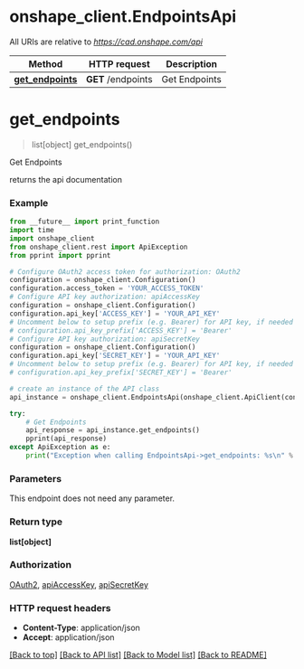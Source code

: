 # onshape_client.EndpointsApi

All URIs are relative to *https://cad.onshape.com/api*

Method | HTTP request | Description
------------- | ------------- | -------------
[**get_endpoints**](EndpointsApi.md#get_endpoints) | **GET** /endpoints | Get Endpoints


# **get_endpoints**
> list[object] get_endpoints()

Get Endpoints

returns the api documentation

### Example
```python
from __future__ import print_function
import time
import onshape_client
from onshape_client.rest import ApiException
from pprint import pprint

# Configure OAuth2 access token for authorization: OAuth2
configuration = onshape_client.Configuration()
configuration.access_token = 'YOUR_ACCESS_TOKEN'
# Configure API key authorization: apiAccessKey
configuration = onshape_client.Configuration()
configuration.api_key['ACCESS_KEY'] = 'YOUR_API_KEY'
# Uncomment below to setup prefix (e.g. Bearer) for API key, if needed
# configuration.api_key_prefix['ACCESS_KEY'] = 'Bearer'
# Configure API key authorization: apiSecretKey
configuration = onshape_client.Configuration()
configuration.api_key['SECRET_KEY'] = 'YOUR_API_KEY'
# Uncomment below to setup prefix (e.g. Bearer) for API key, if needed
# configuration.api_key_prefix['SECRET_KEY'] = 'Bearer'

# create an instance of the API class
api_instance = onshape_client.EndpointsApi(onshape_client.ApiClient(configuration))

try:
    # Get Endpoints
    api_response = api_instance.get_endpoints()
    pprint(api_response)
except ApiException as e:
    print("Exception when calling EndpointsApi->get_endpoints: %s\n" % e)
```

### Parameters
This endpoint does not need any parameter.

### Return type

**list[object]**

### Authorization

[OAuth2](../README.md#OAuth2), [apiAccessKey](../README.md#apiAccessKey), [apiSecretKey](../README.md#apiSecretKey)

### HTTP request headers

 - **Content-Type**: application/json
 - **Accept**: application/json

[[Back to top]](#) [[Back to API list]](../README.md#documentation-for-api-endpoints) [[Back to Model list]](../README.md#documentation-for-models) [[Back to README]](../README.md)

